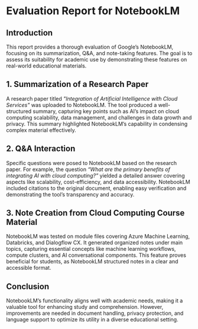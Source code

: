 # Evaluation Report for NotebookLM

## Introduction
This report provides a thorough evaluation of Google’s NotebookLM, focusing on its summarization, Q&A, and note-taking features. The goal is to assess its suitability for academic use by demonstrating these features on real-world educational materials.

## 1. Summarization of a Research Paper
A research paper titled *"Integration of Artificial Intelligence with Cloud Services"* was uploaded to NotebookLM. The tool produced a well-structured summary, capturing key points such as AI’s impact on cloud computing scalability, data management, and challenges in data growth and privacy. This summary highlighted NotebookLM’s capability in condensing complex material effectively.

## 2. Q&A Interaction
Specific questions were posed to NotebookLM based on the research paper. For example, the question *“What are the primary benefits of integrating AI with cloud computing?”* yielded a detailed answer covering aspects like scalability, cost-efficiency, and data accessibility. NotebookLM included citations to the original document, enabling easy verification and demonstrating the tool’s transparency and accuracy.

## 3. Note Creation from Cloud Computing Course Material
NotebookLM was tested on module files covering Azure Machine Learning, Databricks, and Dialogflow CX. It generated organized notes under main topics, capturing essential concepts like machine learning workflows, compute clusters, and AI conversational components. This feature proves beneficial for students, as NotebookLM structured notes in a clear and accessible format.

## Conclusion
NotebookLM’s functionality aligns well with academic needs, making it a valuable tool for enhancing study and comprehension. However, improvements are needed in document handling, privacy protection, and language support to optimize its utility in a diverse educational setting.
